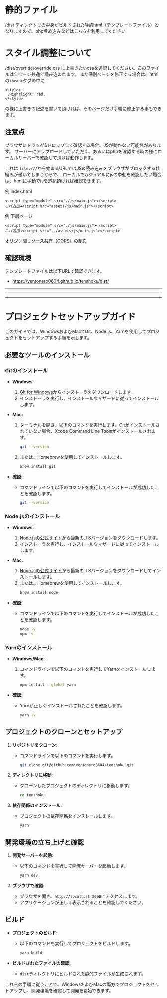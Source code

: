 # 静的ファイル
/dist ディレクトリの中身がビルドされた静的html（テンプレートファイル）となりますので、php埋め込みなどはこちらを利用してください

# スタイル調整について
/dist/override/override.css に上書きたいcssを追記してください。このファイルは全ページ共通で読み込まれます。
また個別ページを修正する場合は、htmlの`<head>`タグの中に
```
<style>
 .Hightlight: red;
</style>
```
の様に上書きの記述を書いて頂ければ、そのページだけ手軽に修正する事もできます。

## 注意点
ブラウザにドラッグ&ドロップして確認する場合、JSが動かない可能性があります。
サーバーにアップロードしていただく、あるいはphpを確認する時の様にローカルサーバーで確認して頂けば動作します。

これは `file:///`から始まるURLではJSの読み込みをブラウザがブロックする仕組みが働いてしまうからで、
ローカルでカジュアルにjsの挙動を確認したい場合は、htmlに手動でjsを追記頂ければ確認できます。

例 index.html
```
<script type="module" src="./js/main.js"></script>
これ追加→<script src="assets/js/main.js"></script>
```

例 下層ページ
```
<script type="module" src="./js/main.js"></script>
これ追加→<script src="../assets/js/main.js"></script>
```

[オリジン間リソース共有（CORS）の制約](https://developer.mozilla.org/ja/docs/Web/HTTP/CORS)

## 確認環境
テンプレートファイルは以下URLで確認できます。
- https://ventonero0604.github.io/tenshoku/dist/


----
----
----



# プロジェクトセットアップガイド

このガイドでは、WindowsおよびMacでGit、Node.js、Yarnを使用してプロジェクトをセットアップする手順を示します。

## 必要なツールのインストール

### Gitのインストール

- **Windows**:
  1. [Git for Windows](https://gitforwindows.org/)からインストーラをダウンロードします。
  2. インストーラを実行し、インストールウィザードに従ってインストールします。

- **Mac**:
  1. ターミナルを開き、以下のコマンドを実行します。Gitがインストールされていない場合、Xcode Command Line Toolsがインストールされます。
     ```bash
     git --version
     ```
  2. または、Homebrewを使用してインストールします。
     ```bash
     brew install git
     ```

- **確認**:
  - コマンドラインで以下のコマンドを実行してインストールが成功したことを確認します。
    ```bash
    git --version
    ```

### Node.jsのインストール

- **Windows**:
  1. [Node.jsの公式サイト](https://nodejs.org/)から最新のLTSバージョンをダウンロードします。
  2. インストーラを実行し、インストールウィザードに従ってインストールします。

- **Mac**:
  1. [Node.jsの公式サイト](https://nodejs.org/)から最新のLTSバージョンをダウンロードしてインストールします。
  2. または、Homebrewを使用してインストールします。
     ```bash
     brew install node
     ```

- **確認**:
  - コマンドラインで以下のコマンドを実行してインストールが成功したことを確認します。
    ```bash
    node -v
    npm -v
    ```

### Yarnのインストール

- **Windows/Mac**:
  1. コマンドラインで以下のコマンドを実行してYarnをインストールします。
     ```bash
     npm install --global yarn
     ```

- **確認**:
  - Yarnが正しくインストールされたことを確認します。
    ```bash
    yarn -v
    ```

## プロジェクトのクローンとセットアップ

1. **リポジトリをクローン**:
   - コマンドラインで以下のコマンドを実行します。
     ```bash
     git clone git@github.com:ventonero0604/tenshoku.git
     ```

2. **ディレクトリに移動**:
   - クローンしたプロジェクトのディレクトリに移動します。
     ```bash
     cd tenshoku
     ```

3. **依存関係のインストール**:
   - プロジェクトの依存関係をインストールします。
     ```bash
     yarn
     ```

## 開発環境の立ち上げと確認

1. **開発サーバーを起動**:
   - 以下のコマンドを実行して開発サーバーを起動します。
     ```bash
     yarn dev
     ```

2. **ブラウザで確認**:
   - ブラウザを開き、`http://localhost:3000`にアクセスします。
   - アプリケーションが正しく表示されることを確認してください。

## ビルド

- **プロジェクトのビルド**:
  - 以下のコマンドを実行してプロジェクトをビルドします。
    ```bash
    yarn build
    ```

- **ビルドされたファイルの確認**:
  - `dist`ディレクトリにビルドされた静的ファイルが生成されます。

これらの手順に従うことで、WindowsおよびMacの両方でプロジェクトをセットアップし、開発環境を確認して開発を開始できます。